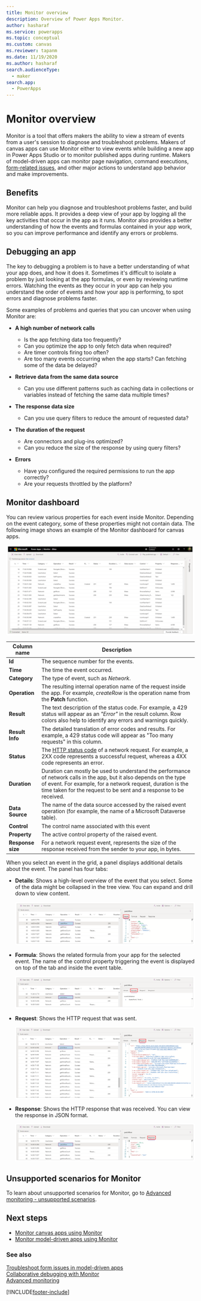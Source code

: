 ```yaml
---
title: Monitor overview
description: Overview of Power Apps Monitor.
author: hasharaf
ms.service: powerapps
ms.topic: conceptual
ms.custom: canvas
ms.reviewer: tapanm
ms.date: 11/19/2020
ms.author: hasharaf
search.audienceType: 
  - maker
search.app: 
  - PowerApps
---
```


# Monitor overview

Monitor is a tool that offers makers the ability to view a stream of events from a user's session to diagnose and troubleshoot problems. Makers of canvas apps can use Monitor either to view events while building a new app in Power Apps Studio or to monitor published apps during runtime. Makers of model-driven apps can monitor page navigation, command executions, [form-related issues](/powerapps/developer/model-driven-apps/troubleshoot-forms), and other major actions to understand app behavior and make improvements.

## Benefits

Monitor can help you diagnose and troubleshoot problems faster, and build more reliable apps. It provides a deep view of your app by logging all the key activities that occur in the app as it runs. Monitor also provides a better understanding of how the events and formulas contained in your app work, so you can improve performance and identify any errors or problems.

## Debugging an app

The key to debugging a problem is to have a better understanding of what your app does, and how it does it. Sometimes it's difficult to isolate a problem by just looking at the app formulas, or even by reviewing runtime errors. Watching the events as they occur in your app can help you understand the order of events and how your app is performing, to spot errors and diagnose problems faster.

Some examples of problems and queries that you can uncover when using Monitor are:

- **A high number of network calls**
    - Is the app fetching data too frequently?
    - Can you optimize the app to only fetch data when required?
    - Are timer controls firing too often?
    - Are too many events occurring when the app starts? Can fetching some of the data be delayed?

-   **Retrieve data from the same data source**
    - Can you use different patterns such as caching data in collections or variables instead of fetching the same data multiple times?

-   **The response data size**
    - Can you use query filters to reduce the amount of requested data?

-   **The duration of the request**
    - Are connectors and plug-ins optimized?
    - Can you reduce the size of the response by using query filters?

-   **Errors**
    - Have you configured the required permissions to run the app correctly?
    - Are your requests throttled by the platform?

## Monitor dashboard

You can review various properties for each event inside Monitor. Depending on the event category, some of these properties might not contain data. The following image shows an example of the Monitor dashboard for canvas apps.

![Monitor dashboard](media/monitor/monitor.png "Monitor dashboard")

| Column name       | Description                                                                                                                                                                                                                                       |
|-------------------|-----------------------------------------------------|
| **Id**            | The sequence number for the events.        |
| **Time**          | The time the event occurred.                         |
| **Category**      | The type of event, such as *Network*.          |
| **Operation**     | The resulting internal operation name of the request inside the app. For example, *createRow* is the operation name from the **Patch** function.          |
| **Result**        | The text description of the status code. For example, a 429 status will appear as an *"Error"* in the result column. Row colors also help to identify any errors and warnings quickly.          |
| **Result Info**   | The detailed translation of error codes and results. For example, a 429 status code will appear as "Too many requests" in this column.         |
| **Status**        | The [HTTP status code](https://www.w3.org/Protocols/rfc2616/rfc2616-sec10.html) of a network request. For example, a 2XX code represents a successful request, whereas a 4XX code represents an error.            |
| **Duration**      | Duration can mostly be used to understand the performance of network calls in the app, but it also depends on the type of event. For example, for a network request, duration is the time taken for the request to be sent and a response to be received.  |
| **Data Source**   | The name of the data source accessed by the raised event operation (for example, the name of a Microsoft Dataverse table).             |
| **Control**       | The control name associated with this event          |
| **Property**      | The active control property of the raised event.         |
| **Response size** | For a network request event, represents the size of the response received from the sender to your app, in bytes.       |

When you select an event in the grid, a panel displays additional details about the event. The panel has four tabs:

- **Details**: Shows a high-level overview of the event that you select. Some
    of the data might be collapsed in the tree view. You can expand and drill
    down to view content.

    ![Monitor - Details](media/monitor/monitor-details.png "Monitor - Details")

- **Formula**: Shows the related formula from your app for the selected event. The
    name of the control property triggering the event is displayed on top of the tab and inside the event table.

    ![Monitor - Formula](media/monitor/monitor-formula.png "Monitor - Formula")

- **Request**: Shows the HTTP request that was sent.

    ![Monitor - Request](media/monitor/monitor-request.png "Monitor - Request")

- **Response**: Shows the HTTP response that was received. You can view the response in
    JSON format.

    ![Monitor - Response](media/monitor/monitor-response.png "Monitor - Response")

## Unsupported scenarios for Monitor

To learn about unsupported scenarios for Monitor, go to [Advanced monitoring - unsupported scenarios](monitor-advanced.md#unsupported-scenarios-for-monitor).

## Next steps

- [Monitor canvas apps using Monitor](monitor-canvasapps.md)
- [Monitor model-driven apps using Monitor](monitor-modelapps.md)

### See also

[Troubleshoot form issues in model-driven apps](/powerapps/developer/model-driven-apps/troubleshoot-forms)  
[Collaborative debugging with Monitor](monitor-collaborative-debugging.md)  
[Advanced monitoring](monitor-advanced.md)


[!INCLUDE[footer-include](../includes/footer-banner.md)]